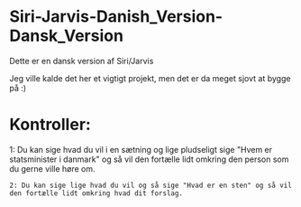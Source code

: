 # Siri-Jarvis-Danish_Version-Dansk_Version
Dette er en dansk version af Siri/Jarvis

Jeg ville kalde det her et vigtigt projekt, men det er da meget sjovt at bygge på :)

# Kontroller:
  
  1: Du kan sige hvad du vil i en sætning og lige pludseligt sige "Hvem er statsminister i danmark" og så vil den fortælle lidt omkring den person som du gerne ville høre om.
	
	2: Du kan sige lige hvad du vil og så sige "Hvad er en sten" og så vil den fortælle lidt omkring hvad dit forslag.
